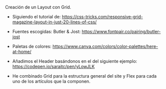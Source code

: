 Creación de un Layout con Grid.

- Siguiendo el tutorial de: https://css-tricks.com/responsive-grid-magazine-layout-in-just-20-lines-of-css/

- Fuentes escogidas: Butler & Jost: https://www.fontpair.co/pairing/butler-jost

- Paletas de colores: https://www.canva.com/colors/color-palettes/here-at-home/

- Añadimos el Header basándonos en el del siguiente ejemplo: https://codepen.io/saraitc/pen/yLowJLK

- He combinado Grid para la estructura general del site y Flex para cada uno de los artículos que la componen.

